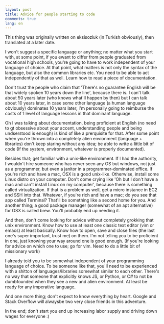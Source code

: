 ```yaml
---
layout: post
title: Advice for people starting to code
comments: true
lang: en
---
```


This thing was originally written on eksisozluk (in Turkish obviously), then translated at a later date.

I won't suggest a specific language or anything; no matter what you start with, at some point, if you ewant to differ from people graduated from vocational high schools, you're going to have to work independent of your language of choice. At that point, what matters is not only the syntax of the language, but also the common libraries etc. You need to be able to act independently of that as well. Learn how to read a piece of documentation.

Don't trust the people who claim that 'There's no guarantee English will be that widely spoken 10 years down the line', because there is. I can't talk about 50 years later (who knows what'll happen by then) but I can talk about 10 years later, in case some other language (a human language obviously) dominates 10 years later, I'm personally going to reimburse the costs of 1 level of language lessons in that dominant language.

Oh I was talking about documentation, being proficient at English (no need to gt obsessive about your accent, understanding people and being undserstood is enough) is kind of like a prerquisite for that. After some point when you're thrown into a completely alien envionment (language + libraries) don't keep staring without any idea; be able to write a little bit of code (If the system, environment, whatever is properly documented).

Besides that; get familiar with a unix-like environment. If I had the authority, I wouldn't hire someone who has never seen any OS but windows, not just as a programmer, but even a janitor in a programmer-dominated office. If you're rich and have a mac, OSX is a good unix-like. Otherwise, install some Linux distro on your computer. Don't come crying like 'Oh but I don't have a mac and can't install Linux on my computer', because there is something called virtualization. If that is a problem as well, get a micro instance in EC2 and SSH into that. Whatever, if you're rich and have a mac; do you see that app called Terminal? That'll be something like a second home for you. And another thing; a good package manager (somewhat of an apt alternative) for OSX is called brew. You'll probably end up needing it.

And then, don't come looking for advice without completely grokking that unix environment. Know how to use at least one classic text editor (vim or emacs) at least basically. Know how to open, save and close files (the last one's super important, trust me) on them. I'm not telling you to be proficient in one, just knowing your way around one is good enough. (If you're looking for advice on which one to use; go for vim. Need to do a little bit of missionary work)

I already told you to be somewhat independent of your programming language of choice. To be someone like that, you'll need to be experienced with a shitton of languages/libraries somewhat similar to each other. There's no way that someone that explicitly knows JS, or Python, or C# to not be dumbfounded when they see a new and alien environment. At least be ready for any imperative language.

And one more thing; don't expect to know everything by heart. Google and Stack Overflow will alwaysbe two very close friends in this adventure.

In the end; don't start you end up increasing labor supply and driving down wages for everyone :)
